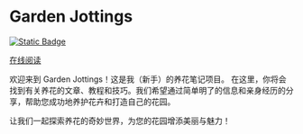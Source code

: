 # Garden Jottings

[![Static Badge](https://img.shields.io/badge/Garden-Jottings-red?logo=github&color=fedcba)](https://github.com/tanganke/GardenJottings)

[在线阅读](https://tanganke.github.io/GardenJottings/)

欢迎来到 Garden Jottings！这是我（新手）的养花笔记项目。
在这里，你将会找到有关养花的文章、教程和技巧。我们希望通过简单明了的信息和亲身经历的分享，帮助您成功地养护花卉和打造自己的花园。

让我们一起探索养花的奇妙世界，为您的花园增添美丽与魅力！
